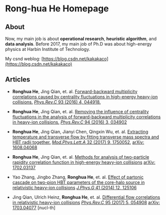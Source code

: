# Rong-hua He Homepage

<!--
![Image](https://avatars2.githubusercontent.com/u/24181362?s=96&v=4)
-->

## About
Now, my main job is about **operational research**, **heuristic algorithm**, and **data analysis**. Before 2017, my main job of Ph.D was about high-energy physics at Harbin Institute of Technology.

My csnd weblog: [https://blog.csdn.net/kakakaco](https://blog.csdn.net/kakakaco)

## Articles

* **Ronghua He**,  Jing Qian, et. al.  <u>Forward-backward multiplicity correlations caused by centrality fluctuations in high-energy heavy-ion collisions.</u>  [*Phys.Rev.C* 93 (2016) 4, 044918.](10.1103/PhysRevC.93.044918)

* **Ronghua He**,  Jing Qian, et. al. <u>Removing the influence of centrality fluctuations in the analysis of forward-backward multiplicity correlations in heavy-ion collisions.</u> [*Phys.Rev.C* 94 (2016) 3, 034902](10.1103/PhysRevC.94.034902)

* **Ronghua He**, Jing Qian, Jianyi Chen, Qingxin Wu, et. al. <u>Extracting temperature and transverse flow by fitting transverse mass spectra and HBT radii together.</u> [*Mod.Phys.Lett.A* 32 (2017) 9, 1750052](10.1142/S0217732317500523),  [arXiv: 1608.04068](https://arxiv.org/abs/1608.04068)

* **Ronghua He**,  Jing Qian, et. al. <u>Methods for analysis of two-particle rapidity correlation function in high-energy heavy-ion collisions</u> [arXiv: 1702.03137](https://arxiv.org/abs/1702.03137)
  
* Yao Zhang, Jingbo Zhang, **Ronghua He**, et. al.  <u>Effect of partonic cascade on two-pion HBT parameters of the core-halo source in relativistic heavy-ion collisions</u>
[*J.Phys.G* 41 (2014) 12, 125106](10.1088/0954-3899/41/12/125106)

* Jing Qian, Ulrich Heinz, **Ronghua He**, et. al. <u>Differential flow correlations in relativistic heavy-ion collisions</u> [*Phys.Rev.C* 95 (2017) 5, 054908](10.1103/PhysRevC.95.054908) [arXiv: 1703.04077](https://arxiv.org/abs/1703.04077) [nucl-th]

<!--

Markdown is a lightweight and easy-to-use syntax for styling your writing. It includes conventions for

```markdown
Syntax highlighted code block

# Header 1
## Header 2
### Header 3

- Bulleted
- List

1. Numbered
2. List

**Bold** and _Italic_ and `Code` text

[Link](url) and ![Image](https://avatars2.githubusercontent.com/u/24181362?s=96&v=4)
```

For more details see [GitHub Flavored Markdown](https://guides.github.com/features/mastering-markdown/).

### Jekyll Themes 

Your Pages site will use the layout and styles from the Jekyll theme you have selected in your [repository settings](https://github.com/rhhe/rhhe.github.io/settings). The name of this theme is saved in the Jekyll `_config.yml` configuration file.

### Support or Contact

Having trouble with Pages? Check out our [documentation](https://help.github.com/categories/github-pages-basics/) or [contact support](https://github.com/contact) and we’ll help you sort it out.
-->

